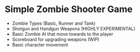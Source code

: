 # Simple Zombie Shooter Game

- Zombie Types (Basic, Runner and Tank)
- Shotgun and Handgun Weapons (HIGHLY EXPERIMENTAL)
- Basic Zombie AI that move towards to the player
- Scoreboard for upgrading weapons (WIP)
- Basic character movement
